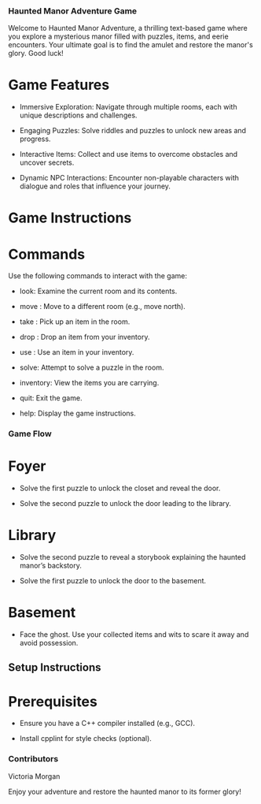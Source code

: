 ### Haunted Manor Adventure Game

Welcome to Haunted Manor Adventure, a thrilling text-based game where you explore a mysterious manor filled with puzzles, items, and eerie encounters. Your ultimate goal is to find the amulet and restore the manor's glory. Good luck!

# Game Features

* Immersive Exploration: Navigate through multiple rooms, each with unique descriptions and challenges.

* Engaging Puzzles: Solve riddles and puzzles to unlock new areas and progress.

* Interactive Items: Collect and use items to overcome obstacles and uncover secrets.

* Dynamic NPC Interactions: Encounter non-playable characters with dialogue and roles that influence your journey.


# Game Instructions

# Commands

Use the following commands to interact with the game:

* look: Examine the current room and its contents.

* move : Move to a different room (e.g., move north).

* take : Pick up an item in the room.

* drop : Drop an item from your inventory.

* use : Use an item in your inventory.

* solve: Attempt to solve a puzzle in the room.

* inventory: View the items you are carrying.

* quit: Exit the game.

* help: Display the game instructions.


### Game Flow

# Foyer

* Solve the first puzzle to unlock the closet and reveal the door.

* Solve the second puzzle to unlock the door leading to the library.

# Library

* Solve the second puzzle to reveal a storybook explaining the haunted manor’s backstory.

* Solve the first puzzle to unlock the door to the basement.

# Basement

* Face the ghost. Use your collected items and wits to scare it away and avoid possession.

## Setup Instructions

# Prerequisites

* Ensure you have a C++ compiler installed (e.g., GCC).

* Install cpplint for style checks (optional).


### Contributors

Victoria Morgan


Enjoy your adventure and restore the haunted manor to its former glory!

